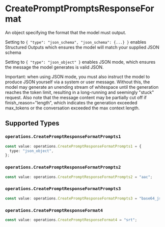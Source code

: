 # CreatePromptPromptsResponseFormat

An object specifying the format that the model must output. 

 Setting to `{ "type": "json_schema", "json_schema": {...} }` enables Structured Outputs which ensures the model will match your supplied JSON schema 

 Setting to `{ "type": "json_object" }` enables JSON mode, which ensures the message the model generates is valid JSON.

Important: when using JSON mode, you must also instruct the model to produce JSON yourself via a system or user message. Without this, the model may generate an unending stream of whitespace until the generation reaches the token limit, resulting in a long-running and seemingly "stuck" request. Also note that the message content may be partially cut off if finish_reason="length", which indicates the generation exceeded max_tokens or the conversation exceeded the max context length.


## Supported Types

### `operations.CreatePromptResponseFormatPrompts1`

```typescript
const value: operations.CreatePromptResponseFormatPrompts1 = {
  type: "json_object",
};
```

### `operations.CreatePromptResponseFormatPrompts2`

```typescript
const value: operations.CreatePromptResponseFormatPrompts2 = "aac";
```

### `operations.CreatePromptResponseFormatPrompts3`

```typescript
const value: operations.CreatePromptResponseFormatPrompts3 = "base64_json";
```

### `operations.CreatePromptResponseFormat4`

```typescript
const value: operations.CreatePromptResponseFormat4 = "srt";
```


